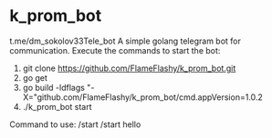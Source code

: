 # k_prom_bot
t.me/dm_sokolov33Tele_bot
A simple golang telegram bot for communication.
Execute the commands to start the bot:

1. git clone https://github.com/FlameFlashy/k_prom_bot.git
2. go get 
3. go build -ldflags "-X="github.com/FlameFlashy/k_prom_bot/cmd.appVersion=1.0.2
4. ./k_prom_bot start

Command to use:
/start
/start hello